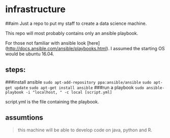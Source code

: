 # infrastructure
##aim
Just a repo to put my staff to create a data science machine.

This repo will most probably contains only an ansible playbook.

For those not familiar with ansible look [here] (http://docs.ansible.com/ansible/playbooks.html).
I assumed the starting OS would be ubuntu 16.04.

## steps:
###install ansible
`sudo apt-add-repository ppa:ansible/ansible`
`sudo apt-get update`
`sudo apt-get install ansible`
###run a playbook
`sudo ansible-playbook -i "localhost, " -c local [script.yml]`

script.yml is the file containing the playbook.

## assumtions
> this machine will be able to develop code on java, python and R.





